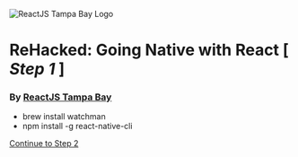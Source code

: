 ![ReactJS Tampa Bay Logo](https://avatars2.githubusercontent.com/u/18738421?v=3&s=200)

# ReHacked: Going Native with React [ _Step 1_ ]
### By [ReactJS Tampa Bay](http://www.meetup.com/ReactJS-Tampa-Bay/)

- brew install watchman
- npm install -g react-native-cli



[Continue to Step 2](https://github.com/reactjstampabay/rehacked-react-native/tree/step-2)
